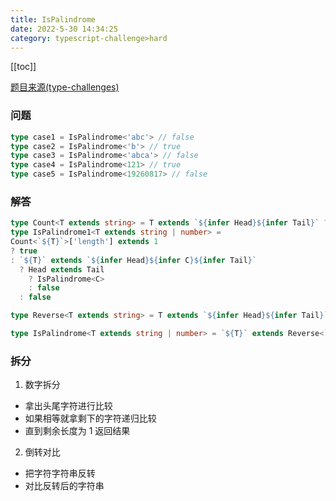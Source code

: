 ```yaml
---
title: IsPalindrome 
date: 2022-5-30 14:34:25
category: typescript-challenge>hard
---
```


[[toc]]

[题目来源(type-challenges)](https://github.com/type-challenges/type-challenges/blob/main/questions/04037-hard-ispalindrome/README.md)

### 问题

```typescript
type case1 = IsPalindrome<'abc'> // false
type case2 = IsPalindrome<'b'> // true
type case3 = IsPalindrome<'abca'> // false
type case4 = IsPalindrome<121> // true
type case5 = IsPalindrome<19260817> // false
```

### 解答

```typescript
type Count<T extends string> = T extends `${infer Head}${infer Tail}` ? [Head, ...Count<Tail>] : []
type IsPalindrome1<T extends string | number> = 
Count<`${T}`>['length'] extends 1
? true
: `${T}` extends `${infer Head}${infer C}${infer Tail}`
  ? Head extends Tail
    ? IsPalindrome<C>
    : false
  : false

type Reverse<T extends string> = T extends `${infer Head}${infer Tail}` ? `${Reverse<Tail>}${Head}` : T;

type IsPalindrome<T extends string | number> = `${T}` extends Reverse<`${T}`> ? true : false
```

### 拆分

1. 数字拆分
  - 拿出头尾字符进行比较
  - 如果相等就拿剩下的字符递归比较
  - 直到剩余长度为 1 返回结果
2. 倒转对比
  - 把字符字符串反转
  - 对比反转后的字符串
